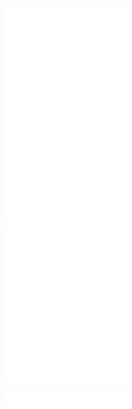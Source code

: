 <img src="github-metrics.svg" alt="GitHub Metrics" width="400" style="vertical-align: top;"/> 
<img src="metrics.plugin.languages.indepth.svg" alt="In-depth Languages" width="400" style="vertical-align: top;"/>

<img src="iso_calender.svg" alt="ISO Calendar" width="400" style="vertical-align: top;"/><img src="metrics.plugin.activity.svg" alt="Plugin Activity" width="400" style="vertical-align: top;"/>

<img src="contributions.svg" alt="Contributions" width="400" style="vertical-align: top;"/> 
